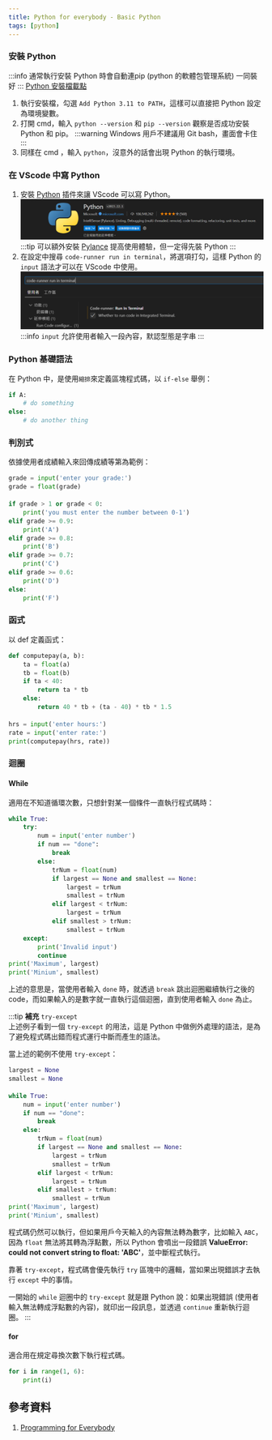 ```yaml
---
title: Python for everybody - Basic Python
tags: [python]
---
```

### 安裝 Python
:::info
通常執行安裝 Python 時會自動連pip (python 的軟體包管理系統) 一同裝好
:::
[Python 安裝檔載點](https://www.python.org/downloads/)
1. 執行安裝檔，勾選 `Add Python 3.11 to PATH`，這樣可以直接把 Python 設定為環境變數。
2. 打開 cmd，輸入 `python --version` 和 `pip --version` 觀察是否成功安裝 Python 和 pip。
:::warning
Windows 用戶不建議用 Git bash，畫面會卡住
:::
3. 同樣在 cmd ，輸入 `python`，沒意外的話會出現 Python 的執行環境。

### 在 VScode 中寫 Python
1. 安裝 [Python](https://marketplace.visualstudio.com/items?itemName=ms-python.python) 插件來讓 VScode 可以寫 Python。
![](./python.png)
:::tip
可以額外安裝 [Pylance](https://marketplace.visualstudio.com/items?itemName=ms-python.vscode-pylance) 提高使用體驗，但一定得先裝 Python
:::
2. 在設定中搜尋 `code-runner run in terminal`，將選項打勾，這樣 Python 的 `input` 語法才可以在 VScode 中使用。
![](./terminal.png)
:::info
`input` 允許使用者輸入一段內容，默認型態是字串
:::

### Python 基礎語法
在 Python 中，是使用`縮排`來定義區塊程式碼，以 `if-else` 舉例：
```py
if A:
    # do something
else:
    # do another thing
```

### 判別式
依據使用者成績輸入來回傳成績等第為範例：
```py
grade = input('enter your grade:')
grade = float(grade)

if grade > 1 or grade < 0:
    print('you must enter the number between 0-1')
elif grade >= 0.9:
    print('A')
elif grade >= 0.8:
    print('B')
elif grade >= 0.7:
    print('C')
elif grade >= 0.6:
    print('D')
else:
    print('F')
```

### 函式
以 def 定義函式：
```py
def computepay(a, b):
    ta = float(a)
    tb = float(b)
    if ta < 40:
        return ta * tb
    else:
        return 40 * tb + (ta - 40) * tb * 1.5
    
hrs = input('enter hours:')
rate = input('enter rate:')
print(computepay(hrs, rate))
```

### 迴圈
#### While
適用在不知道循環次數，只想針對某一個條件一直執行程式碼時：
```py
while True:
    try:
        num = input('enter number')
        if num == "done":
            break
        else:
            trNum = float(num)
            if largest == None and smallest == None:
                largest = trNum
                smallest = trNum
            elif largest < trNum:
                largest = trNum
            elif smallest > trNum:
                smallest = trNum
    except:
        print('Invalid input')
        continue
print('Maximum', largest)
print('Minium', smallest)
```
上述的意思是，當使用者輸入 `done` 時，就透過 `break` 跳出迴圈繼續執行之後的 code，而如果輸入的是數字就一直執行這個迴圈，直到使用者輸入 `done` 為止。

:::tip
**補充** `try-except`  
上述例子看到一個 `try-except` 的用法，這是 Python 中做例外處理的語法，是為了避免程式碼出錯而程式運行中斷而產生的語法。  

當上述的範例不使用 `try-except`：
```py title='wrong answer'
largest = None
smallest = None

while True:
    num = input('enter number')
    if num == "done":
        break
    else:
        trNum = float(num)
        if largest == None and smallest == None:
            largest = trNum
            smallest = trNum
        elif largest < trNum:
            largest = trNum
        elif smallest > trNum:
            smallest = trNum
print('Maximum', largest)
print('Minium', smallest)
```
程式碼仍然可以執行，但如果用戶今天輸入的內容無法轉為數字，比如輸入 `ABC`，因為 `float` 無法將其轉為浮點數，所以 Python 會噴出一段錯誤 **ValueError: could not convert string to float: 'ABC'**，並中斷程式執行。  

靠著 `try-except`，程式碼會優先執行 `try` 區塊中的邏輯，當如果出現錯誤才去執行 `except` 中的事情。

一開始的 `while` 迴圈中的 `try-except` 就是跟 Python 說：如果出現錯誤 (使用者輸入無法轉成浮點數的內容)，就印出一段訊息，並透過 `continue` 重新執行迴圈。
:::

#### for
適合用在規定尋換次數下執行程式碼。
```py
for i in range(1, 6):
    print(i)
```

## 參考資料
1. [Programming for Everybody](https://www.coursera.org/specializations/python)